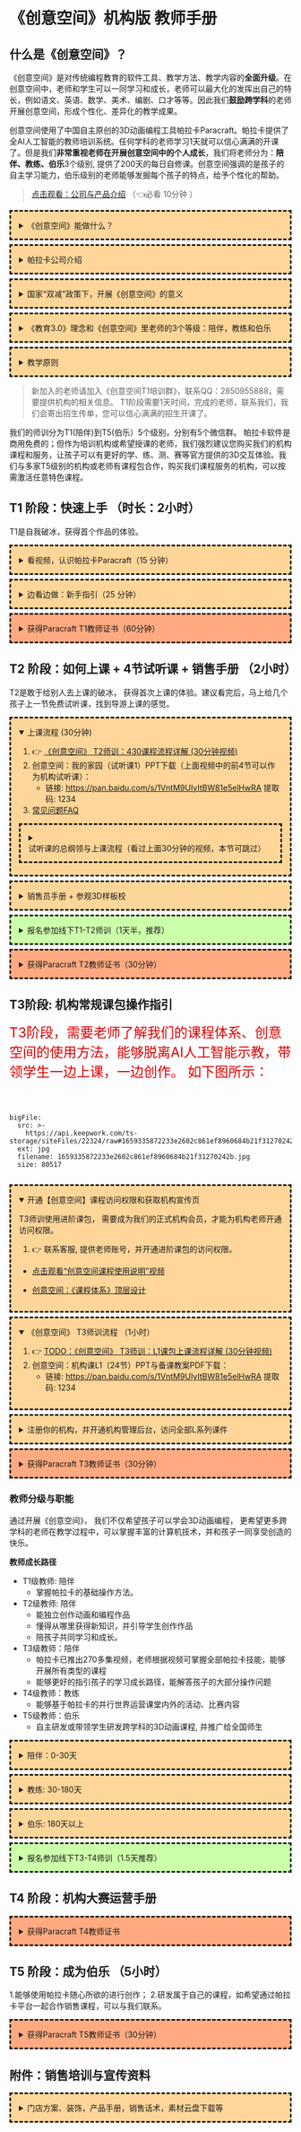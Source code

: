 <style>details{  border:dashed;  padding:1em;  margin-top:0.5em;  margin-bottom:0.5em;  background-color:#ffd699;} details summary{ cursor:pointer;}</style> 

# 《创意空间》机构版 教师手册

## 什么是《创意空间》？

《创意空间》是对传统编程教育的软件工具、教学方法、教学内容的**全面升级**。在创意空间中，老师和学生可以一同学习和成长，老师可以最大化的发挥出自己的特长，例如语文、英语、数学、美术、编剧、口才等等。因此我们**鼓励跨学科**的老师开展创意空间，形成个性化、差异化的教学成果。

创意空间使用了中国自主原创的3D动画编程工具帕拉卡Paracraft。帕拉卡提供了全AI人工智能的教师培训系统。任何学科的老师学习1天就可以信心满满的开课了。但是我们**非常重视老师在开展创意空间中的个人成长**，我们将老师分为：**陪伴、教练、伯乐**3个级别, 提供了200天的每日自修课。创意空间强调的是孩子的自主学习能力，伯乐级别的老师能够发掘每个孩子的特点，给予个性化的帮助。

> [点击观看：公司与产品介绍]( https://keepwork.com/official/tips/sx1/1_1)  （:point_left:必看 10分钟 ）

<details>
  <summary>《创意空间》能做什么？</summary>

- 学习3D动画、编程、CAD等课程，覆盖K12全年龄层
- 项目式学习，全程人工智能虚拟老师；课程平均完成率95%
- 孩子超级喜欢的3D虚拟校园
- 老师、家长放心的3D在线学习空间
- 国家大赛支持
- 无需老师备课，学生作品成果明显
- 学生和老师共同学习和实践人工智能的舞台
- 机构老师可以自主研发基于3D虚拟世界的跨学科课程，发布独立APP或与官方合作实现2次盈利
  
![](https://api.keepwork.com/ts-storage/siteFiles/20933/raw#1628644359764image.png) 

> [点击观看](https://v.qq.com/txp/iframe/player.html?vid=d3268d9v39x)  帕拉卡创始人介绍《创意空间》的视频 （10分钟）
  
### 《创意空间》相比Scratch等传统编程课的优势：

1. 师资成本最低，全学科老师都可授课，培训1天可以开课，持续200天的教师成长课。
1. 孩子喜欢，提供了玩与学的3D空间
1. 成果显著，3D动画+编程作品参加国家大赛
1. 跨学科老师可结合自身知识，有更多发挥空间
1. 一款软件覆盖从小学到大学的所有国家课标中的3D动画、编程、CAD等教学和创造内容，无需切换语言和工具
    - 其它编程课：颗粒玩具 > Scratch图块 > Python > C++ NoIP 频繁切换工具和课程主题，造成老师和学生的双流失。
1. 帕拉卡是中国自主原创的工具：免费，开源
    - 全球首家面向个人的3D动画创作工具 （2006年首次发行），经历过500万孩子的使用。

![](https://api.keepwork.com/ts-storage/siteFiles/20934/raw#1628644405238image.png)

> 我们相信一个能用软件在3D虚拟世界中随心所欲创作的老师，一定是当今社会上**最稀缺的老师**；中国的未来需要更多有原创能力的老师！
  
</details>


<details>
  <summary>帕拉卡公司介绍</summary>


深圳市帕拉卡科技有限公司是国内3D动画编程教育的开创者，公司自主开发了国内首款3D动画编程创作工具一一帕拉卡Paracraft, 并开发了大量适合7-1 8岁学生学习的特色3D动画编程教育课程产品，课程包含3D动画编程、CAD编程、NPL人工智能、机器人仿真设计，产品一经推出深受学生和教师欢迎。


公司拥有16年的研发历史，拥有原创的NPL编程语言，ParaEngine 3D引擎等50多项软件著作权及PCT国际专 利，编写并开源了超过200万行代码。公司获得浙大耦坊教育基金的投资。


公司致力于为青少年提供更好的编程工具与学习体验，助力学校、教培机构开展拥有鲜明特色的3D动画编程教育，让每个学生都能使用计算机随心所欲的创作，让学生通过编程来形成对世界的新认知，帮助学生构建新的思维模式，培养面向未来的创造者。
  
:point_right: 点击观看公司宣传片：https://www.paracraft.cn/about_us

</details>


<details>
  <summary>国家“双减”政策下，开展《创意空间》的意义</summary>

“双减”对学生来说意味着他们有更多的时间进行`自主学习`。电脑和网络是AI时代最好的自主学习工具。如何利用在校老师，使中国少年儿童自然地成为：国家需要的人才，成为建设中国和影响世界的精英？

现状：  
- 中国的绝大多数学校，把“电脑”视为儿童和青少年的“禁品”。“严禁学生自带笔记本电脑进入学校”。他们都担心儿童会沉溺于电脑和网络，影响学习成绩。许多家长配合学校把电脑都锁了起来。
- 中国儿童“没有电脑使用权”，这是中国进入素质教育时代的“三座大山（无尽无休的课外补习、没有电脑使用权、没有创作和分享的平台）”
  

所幸的是: 
- 中国进入素质教育的时代已经到来，所谓“三座大山”正在被国家推平。国家发布双减政策后，又发布了鼓励学生在校使用`个人电脑`的省级试点通知。
- 今天中国移动互联网4G和5G用户数已达到10亿。今天中国少年儿童的生活、学习、社会活动已经不可能脱离电脑和网络存在。
- 如何引导中国少年儿童在网络世界中学习、生活和参与社会活动？
- 如何解决素质教育中师资、教材、载体和平台等等问题？

解决方案：
- 鼓励全体教师，在学校全面开展《创意空间》形式的自主学习空间。先从最大化利用计算机教室，再到学生自带电脑在普通教室中开展。
- 使用自主原创和开源的帕拉卡人工智能平台工具。通过AI虚拟老师，手把手为学生演示教学和指导操作，确保即使课堂没有老师指导，每位学生都可以掌握所有的学习操作。
- 鼓励学生和在校老师利用电脑制作包括：语言、计算机、数学、物理、化学、生物等全学科的3D动画交互式课件或虚拟世界；建议使用自主原创和开源的帕拉卡人工智能平台工具；形成围绕全学科的计算机作品创作氛围。
- 举办上述3D交互式课件或3D世界的全国性大赛，并由国家或教育部，每年投入专项资金，奖励做出优秀人工智能3D交互式课件或3D世界教材的老师和学校。

> 机构老师可以通过430延时班入校服务学生！
  
</details>


<details>
  <summary>《教育3.0》理念和《创意空间》里老师的3个等级：陪伴，教练和伯乐</summary>
  
![](https://api.keepwork.com/ts-storage/siteFiles/21114/raw#1631674812942image.png) 

- 教育1.0： 老师是信息的单向输出者；学生是被动的接受者
- 教育2.0： 老师是指挥家、CEO；学生通过合作解决问题
- 教育3.0： 老师是导游；学生是探索者，自学者和创造者  

### 为何在《创意空间》中， 老师只需做导游？
帕拉卡Paracraft是中国自主原创的3D动画编程工具， 它为孩子提供了一个丰富多彩的和自然界相似的3D虚拟世界。 

当学生面对的不是书本和教室，而是一个足够广阔和吸引人的世界时；学生们需要的不再是教学，而是导游。如同参观名胜古迹，我们希望在导游的提示下，自主游玩。 

教育3.0的核心是为孩子提供一个足够丰富和吸引人的自主学习空间； 老师的角色是导游和伯乐：告诉孩子从哪里可以获得更多知识， 启发孩子做出更好的作品。
  
  
创意空间里的老师根据各自能力的不同，有三个等级：陪伴，教练，和伯乐。
- 第一等级的陪伴，其职能主要是上述教育3.0里老师的职能，目标主要是在创意空间的环境里营造一个教育3.0的平等包容的社会化学习氛围，帮助学生在学习讨论交流中充分挖掘内心世界，充分表达，并鼓励多元平等的交流。
- 而在维护一个教育3.0的平等包容的社会化学习氛围基础上，教练，简单的讲，需要有对Paracraft相关领域（3D建模，动画，和编程）有丰富的经验，能够根据重要体验和抽象知识模型之间的互动的原则来引导学生进行高效的学习。
- 伯乐的要求则更高。俗话说，千里马常有，伯乐不常有。伯乐需要对生命的发展有深刻的洞见与洞察能力，需要对各方向之间的交叉与互相的导入有充分的理解，能够在学生的基于兴趣的自主学习活动中与作品创作中在早期即发现学生的潜质并予以相应的引导。

更多请了解[Paracraft教育](/official/docs/learning_center/paracraft_edu)以及[Paracraft学习系统中的核心理念](/official/docs/teach/lessons/edu_guide)。

  
</details>


<details>
  <summary>教学原则</summary>

### 自主性第一原则：
只要学生自己能做到的，老师要让学生自己去做。只有当老师不介入时，学生可能会放弃时，老师才介入。但介入时，仍然基于自主原则，比如老师主要做兴趣导入，象一个老玩家一样介绍哪里有好玩的地方；或者在探索过于复杂的地方，指出学生可以先探索哪个地方，其他地方可以先不管；或者因为学生当前能力略有欠缺或者学习资料不是很清晰时，稍微的帮学生降低一下难度。但整体上仍然是坚持自主原则。一旦学生可以自主学习了，老师即退出，把学习交回给学生。创意空间的老师不得有任何对学生施加强迫性学习的行为。

### 空间交互学习原则
创意空间的学习强调学生自主的感知能力与空间探索能力，学生自主决定自己要学习的内容或者要做的项目。帕拉卡自身的丰富性，可以让所有的学生都找到自己感兴趣的切入点。学生学习的进度与方式，都应该坚持自主原则。绝对杜绝线性的学习与教学的方式，创意空间的老师不应该进行按部就班的涉及所有学生的授课，要允许学生合理安排自己的时间。创意空间的老师不得布置任何强制性的作业。

### 平等原则
创意空间的老师不得有任何歧视学生侮辱学生的语言和行为，并即时制止学生中的此类行为，努力营造一个平等包容和交流的学习环境。
  
</details>

> 新加入的老师请加入《创意空间T1培训群》，联系QQ：2850955888，需要提供机构的相关信息。 T1阶段需要1天时间，完成的老师，联系我们，我们会寄出招生传单，您可以信心满满的招生开课了。

我们的师训分为T1(陪伴)到T5(伯乐）5个级别，分别有5个微信群。 帕拉卡软件是商用免费的；但作为培训机构或希望授课的老师，我们强烈建议您购买我们的机构课程和服务，让孩子可以有更好的学、练、测、赛等官方提供的3D交互体验。我们与多家T5级别的机构或老师有课程包合作，购买我们课程服务的机构，可以按需激活任意特色课程。

## T1 阶段：快速上手 （时长：2小时）
T1是自我破冰，获得首个作品的体验。

<details>
  <summary>看视频，认识帕拉卡Paracraft（15 分钟）</summary>
  
[点击观看：3分钟了解帕拉卡](https://keepwork.com/official/tips/videos/s13) ( :point_left: 必看)。
[点击观看：Minecraft与Paracraft的区别](https://keepwork.com/official/tips/s1/1_98) 
[点击观看：拥有个人作品对孩子的重要性](https://keepwork.com/official/tips/s1_wx/1_90)
  
### 学生作品赏析
[学生作品：有了想法你怎么做](https://keepwork.com/official/tips/videos/s19) ( :point_left: 必看)
[学生作品：象形之美](https://keepwork.com/official/tips/videos/s18)
[学生作品：太阳钟](https://keepwork.com/official/tips/s1_wx/1_88)
  
</details>

<details>
  <summary>边看边做：新手指引（25 分钟）</summary>

 
1. 软件下载：https://paracraft.cn/download :point_left: 务必下载PC版本
2. [点击观看：新手教学视频](https://keepwork.com/official/docs/videos/new_user_video) 
   - 请务必跟随视频，动手制作:heart:

</details>


<details style="background-color:#FFaa80">
  <summary>获得Paracraft T1教师证书（60分钟）</summary>

如何获得Paracraft T1教师证书？
- [点击查看：T1级别的自我检测表](https://keepwork.com/official/docs/teach/lessons/T1_teacher_test)  
- 制作一段20秒以上的动画，例如：在帕拉卡中设计并创造一个《创意空间》的**3D虚拟教室**
    - 需要有2个会动的角色：例如老师和学生
    - 需要用电影方块制作一段属于你们机构的《创意空间》宣传短片，字幕或场景中需要出现你所在机构的名字
- 用手机或帕拉卡内置短视频分享功能，将你制作的视频，发到《创意空间》微信群中
  
  </details>


## T2 阶段：如何上课 + 4节试听课 + 销售手册 （2小时）

T2是敢于给别人去上课的破冰， 获得首次上课的体验。建议看完后，马上给几个孩子上一节免费试听课，找到导游上课的感觉。

<details open>
  <summary>上课流程 (30分钟)</summary>

1. :point_right: [《创意空间》 T2师训：430课程流程详解 (30分钟视频)](https://keepwork.com/official/tips/sx1/T2_430)
2. 创意空间：我的家园（试听课1）PPT下载（上面视频中的前4节可以作为机构试听课）：
   - 链接: https://pan.baidu.com/s/1VntM9UIyItBW81e5elHwRA  提取码: 1234
3. [常见问题FAQ](https://keepwork.com/official/docs/teach/lessons/lesson_faq)
  
<details>
  <summary>试听课的总纲领与上课流程（看过上面30分钟的视频，本节可跳过）</summary>

### 试听课的总纲领
试听课一共4节，形式是一样的。
- **主线任务**：用最快的速度，让孩子**开始创造**属于自己的作品，然后报名参加大赛。
   - 试听课的主线故事情节：“孩子正在参加每月的创意空间大赛”，不可以半途而废。
- **支线任务**：
   - 用最快的方式，让孩子获得尽量多的搭建技巧，能创造有一定交互的动画作品。和我们培训T1老师一样，我们要追求**学习效率优先**原则，而非上课形式优先。 
   - 让学生获得技能迅速提升的成就感，并看到Paracraft区别于MC, scratch的各种**全新的可能性**。 
   - 让参加过试听课又去学Scratch，成为一种愚蠢的行为。
   - 让家长看到自己孩子的学习能力、作品和**全新的天赋**。
   - 告诉家长和孩子，真正**优秀的作品**是什么样子的，后面还有巨大的**成长空间**。

基本上，能完成主线任务，报名转化是很自然的事情；完成支线可以锦上添花。 

### 试听课的上课流程
试听课形式是一样的，可以循环上，随意插班，但是每人最多4节。不用区分1、2年级，和3年级以上，混班上即可。

- 1分钟：老师个人介绍+创意空间介绍：“大家好， 我是XXX老师。 欢迎大家来到创意空间，在这里你要学会创造属于自己的3D动画和编程作品”
- 5分钟：播放优秀的用户作品视频（清单见后文）+ 简单互动 
   - 互动内容：提问视频中的某个环节是怎么做出来的？ （互动清单见后文）
- 2分钟：大赛宣导
   - 进入神通杯3D世界：重复宣布一次 **《创意空间》新人赛** 作品评比将在第4次课开始，还没有个人作品的学生，老师课堂中会1对1辅导。前X名用户可以获得XXX、图书和公仔（展示一下），只要有作品参赛的用户都可以获得一套漂亮的服装（其实是帕拉卡的虚拟会员道具），就像老师这个虚拟角色身上的衣服一样。
- 3分钟：大赛颁奖：每4次课一次，如果班上已经出现优秀作品，可以插播几次颁奖，**重点看下家长是否到场了，家长有拍照需求，我们有课后转化需求**。 注意，如果一个孩子已经提前获奖，就可以告诉家长可以直接转上正课了，不用等上完4节试听课。
   - 如果刚好是第四节课，老师需要提前准备好证书，通过项目ID展示学生的获奖作品，人不多时，也可以由学生自己向全班介绍作品，并拍照留念，家长可参与。
- 3分钟：布置小项目探索任务
   - 老师需要布置每天的小项目探索任务：可能是某个世界，或项目ID或AI课程（具体见后面清单，含PPT），一般会占用学生10-20分钟时间。并告诉大家：“完成任务的同学，可以开始继续创造自己的参赛作品了”，两个认识的同学也可以多人联机创造。 探索任务并不是必须完成的，如果班级里有新人，插班生，或年纪特别小的孩子，可以针对性的单独布置不同的任务，例如F1。 
- 40-60分钟：
    - 学生自由创造或完成小任务：开始10分钟老师需要**全班观察并及时纠正不当行为**，和做基本的操作指引（左手键盘，右手鼠标），然后进入1v1辅导环节。
    - 老师开始1v1辅导，争取每个孩子**给足5分钟**的1v1时间，有些孩子可能第一天轮不到1对1辅导，但是4次课总能轮到2次。 1v1可以是老师走到孩子的身边， 也可以是叫孩子离开座位到老师身边，这样家长看到感觉会比较好。 
- 1v1的5分钟中，老师的目标是**完成主线任务**，也就是让孩子构思并开始创造自己的作品，一般是这样的：
    - 询问孩子是否有自己的想法？80%的孩子可能没有想法， 此时要继续问孩子平时喜欢看什么？然后**现场演示**给孩子，到哪里可以去探索适合它的别人的项目, 并从中寻找灵感，例如解谜游戏，过山车游戏，跑酷游戏等。 告诉孩子去玩和体验，下次再1v1时，要有自己的想法。 厉害的老师，可以在5分钟内，帮助孩子直接找到第一个目标。 
    - 对于已经有作品的孩子， 让孩子向老师展示自己的作品（项目ＩＤ），老师一定要充分**鼓励和点赞**，再提供一些思路，**现场展示**一些相关的教学内容的连接，让孩子的作品可以更进一步。　例如，“你可以回家看下这个教学视频，给场景添加动画哦”
    - 注意老师现场演示的核心思想是：让用户学会到哪里寻找帮助。 
    - 老师或助教此时可以记笔记、拍照， 准备分享给家长群的学生笔记，试听课建议都有1v1笔记发到家长群。
- 5分钟：
   - “下课了，请大家保存作品，**回家可以继续创造！**家中还没有安装软件的同学，请到老师这里**领取安装指南**。”
   - 鼓励回家创造， 并再次强调《创意空间》新人赛：“还有2次试听课， 我们就要评选优秀作品和颁奖了哦，大家可以回家继续完善作品，有问题可以**让家长通过微信群问老师**”    

</details>
  
</details>


<details>
  <summary>销售员手册 + 参观3D样板校</summary>

### 机构销售员手册 (30分钟)
:point_right: [机构端销售员手册（建议熟读+背诵部分内容）](https://keepwork.com/official/docs/teach/lessons/saleForParent)

### 参观3D样板校 (30分钟)
:point_right: 请大家访问ID：81036 的3D世界，这是一个《创意空间》样板校, 里面所有的内容都是可以交互的, **装修方案**也在这里查看。 

![](https://api.keepwork.com/ts-storage/siteFiles/21113/raw#1631674562473image.png)  
  
<details>
  <summary>《创意空间》样板校：清单 （销售员与校长必看）</summary>
  
在3D世界中， 下面物品可点击，有交互，联系客服到百度云盘中下载：
1. 前台（传单， 3本教材，帕拉卡授权单位证书）， 
1. 前台易拉宝( 招生方案 + 促销价格 + 活动)
1. 前台 3D打印机 （展示）
1. 前台大屏幕视频轮播：可以循环播放，宣传片和优秀学生作品，请到宣传资料处下载
1. 小会议室内墙海报，桌子上3本教材：成交家长的场所
1. 家长会大教室
1. 洗手间  
1. 创意空间教室
   1. 门上：创意空间Logo，
   1. 内墙给孩子看：项目ID+美图， 
   1. 外墙给家长看：创意空间介绍，价值观介绍， 课程介绍，教育协会证书，学生获奖作品二维码，孩子获奖证书等），
1. NPC：校长，销售员，老师：点击后， 模拟家长的各种问题，做解答。
  

:heart: 我们建议销售员是T1级别的老师， 并达到可以上试听课的水平。并能够按照自己的理解去介绍帕拉卡。

:point_right: 销售员和校长可以通过参观我们的虚拟样板校3D世界，一边玩一边身临其境的训练**销售话术**！
  
</details>

</details>

<details style="background-color:#ccFFaa" >
  <summary>报名参加线下T1-T2师训（1天半，推荐）</summary>

请自带笔记本电脑，联系客服报名，满10人开课，每周都有，建议机构校长和老师同时来参加。
  
#### 第一天：轮流上课 （全天）
- 准备（1小时）
   - 15分钟: 观看[公司](https://www.paracraft.cn/about_us) [宣传片](https://keepwork.com/official/tips/sx1/intro2G)的同时：签到，联网，安装产品, 发放临时机构的学员激活码, 并引导激活
   - 20分钟: 机构运营经验分享：装满学校
   - 15分钟：观看[创意空间介绍](https://keepwork.com/official/tips/s1/1_217)视频；总结：当好导游！1.5天的培训流程概述
   - 5分钟：发纸质PPT每人一页。
   - 5分钟：展示《创意空间》样板校：81036，定每人的创作目标
- 培训师演示（30-60分钟）： L1的1，2节
- 上午试讲1（1小时）：L1前3-10节，每1-2人一节，每人15-20分钟
- 下午试讲2（3小时）：L1前3-10节，每1-2人一节，每人15-20分钟
- 晚上个人作品创作和1v1辅导
  
#### 第二天：销售考试 （半天） 
- 销售考试：相互问答  
- 作品展示；颁发T2教师结业证书；合影
  
</details>

<details style="background-color:#FFaa80">
  <summary>获得Paracraft T2教师证书（30分钟）</summary>

- [T2：自我检测表](https://keepwork.com/official/docs/teach/lessons/T2_teacher_test) 

如何获得Paracraft T2教师证书？
 1.完成“自我检测表”
 2.上至少1次课，发送上课或1v1辅导过程的视频

</details>


## T3阶段: 机构常规课包操作指引

<font color="#dd0000" size=5>T3阶段，需要老师了解我们的课程体系、创意空间的使用方法，能够脱离AI人工智能示教，带领学生一边上课，一边创作。
如下图所示：


</font><br /> 


 
```@BigFile

bigFile:
  src: >-
    https://api.keepwork.com/ts-storage/siteFiles/22324/raw#1659335872233e2602c861ef8960684b21f31270242b.jpg
  ext: jpg
  filename: 1659335872233e2602c861ef8960684b21f31270242b.jpg
  size: 80517
          
```



<details open>
  <summary>开通【创意空间】课程访问权限和获取机构宣传页</summary>
  
T3师训使用进阶课包， 需要成为我们的正式机构会员，才能为机构老师开通访问权限。
  
1. :point_right: 联系客服, 提供老师账号，并开通进阶课包的访问权限。
- [点击观看“创意空间课程使用说明”视频](https://api.keepwork.com/ts-storage/siteFiles/21996/raw#%E5%88%9B%E6%84%8F%E7%A9%BA%E9%97%B4%E8%AF%BE%E7%A8%8B%E5%8C%85%E4%BD%BF%E7%94%A8%E8%AF%B4%E6%98%8E.mp4) 


- [创意空间：《课程体系》顶层设计](https://keepwork.com/official/docs/teach/lessons/overview) 

  
</details>



<details open>
  <summary>《创意空间》 T3师训流程 （1小时）</summary>
  
1. :point_right: [TODO：《创意空间》 T3师训：L1课包上课流程详解 (30分钟视频)](#)
1. 创意空间：机构课L1（24节）PPT与备课教案PDF下载：
   - 链接: https://pan.baidu.com/s/1VntM9UIyItBW81e5elHwRA  提取码: 1234
  
</details>


<details>
  <summary>注册你的机构，并开通机构管理后台，访问全部L系列课件</summary>

### 开通课程世界的权限  
1. 联系帕拉卡工作人员注册你的机构，并开通已经购买的课包的访问权限, 并指定机构管理员账号。  
   1. 管理员可以在后台添加老师账号，默认最多5人。   
1. 机构招生后，需要统计所有报名学生的账号，并确保这些账号都加入了自己的机构。 
1. 开课前或首节课后，将班级的学生账号清单发给帕拉卡客服，24小时内，我们会为所有学生开通对应课包世界的访问权限。 
   1. 如果学生账号数量超出了已购买的上限，需要续费后才能开通。
   1. 开通后，所有学员的个人存档中，将出现对应课包的3D世界，可随时学习。
1. 老师端课件访问：
   1. 在帕拉卡软件中打开[教学中心](https://keepwork.com/org/visit/admin/packages) 。
   1. 课程包按照类别展示，点击类别可进行课程包的切换。（每个课程都有教案及课件，教案用于教师备课，课件用于学生上课展示）
   1. ![](https://api.keepwork.com/ts-storage/siteFiles/21051/raw#1629968035843image.png) 

</details>


<details style="background-color:#FFaa80">
  <summary>获得Paracraft T3教师证书（30分钟）</summary>

- [T3：自我检测表](https://keepwork.com/official/docs/teach/lessons/T3_teacher_test) 

### 下面为一些样板课视频，随机观看5个项目视频，并跟着做3个
- [编程课L1-L2](https://keepwork.com/official/docs/tips/p1)
- [动画课L1-L2](https://keepwork.com/official/docs/tips/a1)
- [CAD与3D打印课程 L3](https://keepwork.com/official/docs/tips/cad)
  
## 备注：
如何获得Paracraft T3教师证书？
 1.您需要完成“自我检测表”。
 2.您需要将您最满意的作品传给我们。

</details>


### 教师分级与职能

通过开展《创意空间》， 我们不仅希望孩子可以学会3D动画编程， 更希望更多跨学科的老师在教学过程中，可以掌握丰富的计算机技术，并和孩子一同享受创造的快乐。

**教师成长路径**
- T1级教师: 陪伴
   - 掌握帕拉卡的基础操作方法。
- T2级教师: 陪伴
   - 能独立创作动画和编程作品
   - 懂得从哪里获得新知识，并引导学生创作作品
   - 陪孩子共同学习和成长。
- T3级教师：陪伴
   - 帕拉卡已推出270多集视频，老师根据视频可掌握全部帕拉卡技能，能够开展所有类型的课程
   - 能够更好的指引孩子的学习成长路径，能解答孩子的大部分操作问题
- T4级教师：教练
   - 能够基于帕拉卡的并行世界运营课堂内外的活动、比赛内容
- T5级教师：伯乐
   - 自主研发或带领学生研发跨学科的3D动画课程, 并推广给全国师生
   
<details>
  <summary>陪伴：0-30天</summary>

陪伴级别是创意空间的老师的基本级别，主要对青少年起到陪伴的作用，不仅仅是管理课堂纪律，更重要的是心理上的陪伴与支持，同时努力营造一个平等包容和交流的自主学习环境，让学习自然的自主的发生。

陪伴级别的老师的具体职能如下：

#### 课前引导
播放帕拉卡26分钟的介绍视频。看完后学生即能开始上手。

#### 介绍学生相关学习资源
介绍学生哪里可以浏览小项目列表，教学文档，以及优秀作品。

#### 管理课堂
维护好课堂纪律，提醒学生交流的时候保持低音量。注意学生有无打游戏情况，如有则即时制止并提出警告。

#### 鼓励，赞扬
对学生的作品要不吝赞赏：
- 简单的点赞
- 能够表达出学生的作品打动到你的地方

以上几点是对陪伴老师的基本要求，如果个别老师能够进一步指出学生作品里可以改进的地方，不管是在情感表达方面，用色方面，还是编程方面等等，都值得鼓励。

#### 大量学习活动的组织
陪伴老师需要在日常多组织学生共学的学习活动，充分发挥老师善于组织的特长，并鼓励学生们开放平等的交流。

陪伴老师可以不局限于本文档中列出的学习活动，可以充分发挥自己的主动性与创造性，根据自己对学生学习的观察，发起多种多样的共学活动。

#### 鼓励小组讨论，鼓励同伴学习
经常鼓励学生主动与相同或相补兴趣爱好的其他学生组成共学小组或项目组。鼓励学生互相交流经验，养成有问题问其他同学的习惯，改变一有问题就问老师的坏习惯。同伴学习是学生们未来走向社会必不可少的学习技能。

#### 引导学生做好学习记录
每次创意空间结束后，老师询问学生今天学到了什么。有文字记录能力的学生可以要求学生自己做学习记录，没有文字记录能力的老师帮助记录。

#### 做好老师学习记录
陪伴老师虽然不一定掌握帕拉卡相关知识，但我们仍然希望陪伴老师象学生那样在创意空间里学习，并做好自己的学习记录。

同时，要求陪伴老师做好陪伴方面的学习记录，不断提高自己的陪伴能力。

老师的学习记录，将作为教师工作督导与教师培训的重要内容，帮助老师完成职业技能的升级，逐步可以晋升到教练甚至伯乐的级别。


#### 做好学生学习档案的维护工作

学生学习档案主要由教练来记录，但陪伴老师应辅助教练做好学生学习档案的录入与维护工作，如学生姓名学号以及相关作品的登记等等。

#### 小项目  
小项目列表，适合起步的小朋友，提供各阶段各类别的项目供选择。
- 对于刚接触paracraft的初级阶段的学生，可以选择F1帮助菜单教程里的项目来完成
- 对于稍微有一定能力的，可以进入一些大的分类去选择合适的小项目，如建筑（花园，塔，书房，学校等），过山车，密室，编程（乒乓球，迷宫等）。
- 老师可以推荐合适的项目

有学习导师的，由学习导师提供专门的答疑，评估和指导。否则由学习顾问来统一承担。

[小项目列表](/official/docs/teach/lessons/small_proj_list)

#### 大项目
项目列表里每个项目应该有清晰的标题，文字说明，相关配图等。其他学生已经完成的该项目作品列表。

小项目阶段持续一段时间后，基本有大项目能力的学生，可以进入大项目阶段。学生组建项目团队。一个月做一个项目。

陪伴老师只需要做好大项目的组织与维护工作，如引导学生建立项目页面以及保存与分享项目。



以下是陪伴级别的老师可以开展的课堂：

#### 优秀作品欣赏课 
适合：所有级别老师

帕拉卡有大量的官方优秀作品，并且有不同的类别。老师可以在优秀作品欣赏课上播放这些作品的视频。

#### 小学生作品鉴赏课
适合：所有级别老师

帕拉卡上有同年龄层的其他孩子的海量作品，更符合这个年龄层的兴趣爱好。老师可以挑选好的作品介绍给学生。

#### 学生作品展示课
适合：所有级别老师

老师观察学生作品情况，每学期多组织学生作品展示课，并鼓励学生分享与表达，鼓励学生围绕作品进行讨论交流。并做好优秀作品的在全校的评选与展示工作。

</details>



<details>
  <summary>教练: 30-180天</summary>

教练需要有陪伴的基本技能，但不用要求过高。有条件的创意空间可以配备两个老师，一个陪伴一个教练，或者教练只是部分时间参与创意空间的学习活动。

教练需要对帕拉卡相关的几个领域，搭建，建模，动画，和编程，或其中某一个领域有丰富的学习经验。能够快速的识别学生的自主学习过程中学生正在积累哪方面的相关技能和知识，能够实时的引导学生进行更多的相关学习活动，快速的建立起相关知识框架。

以下是教练可以看展的课堂活动：

#### 学习咨询
适合：所有教练和伯乐级别老师

教练要定期性的开展学习咨询活动。了解学生的学习兴趣能力和潜力，给予相应的学习建议，提供个性化学习方案。

[学习咨询参考手册](/official/docs/teach/lessons/consulting_guide)

[教练如何指导学生](/official/docs/learning_center/how_to_mentor)

#### 大项目的指导
适合：所有教练和伯乐级别老师
教练指导学生完成项目，提供项目解决思路，回答学生疑问，帮助攻克难点。

#### 学生学习档案的记录整理
适合：所有教练和伯乐级别老师

学生学习档案的记录与整理主要由教练负责。教练需要根据学生的日常学习记录以及学生作品的情况，定期对学生学习档案做更新。

学习档案反应了一个学生整体的情况，包括兴趣爱好特长等等，反映了一个个体生命的整体状况。即使老师更替，新的老师也能根据学生的学习档案快速了解学生的学习特点。

教练可以开展的课堂：

#### 专题课
适合：所有教练和伯乐级别老师

可以做些专题性的课，这些课可以说某个主题的，比如密室设计策略，关卡设计的多种方案，游戏设计系列，或者是针对学生在项目中出现的常见问题，或者是关于学习方法的，比如查阅文档的方法等等。



#### 优秀作品拆解课
适合：所有教练和伯乐级别老师

对于优秀的动画作品或编程作品，教练在课堂上展示如何拆解这些作品，学习它们的制作过程。

</details>


<details>
  <summary>伯乐: 180天以上</summary>

伯乐一定是教育心理学专家，即使没有相关证书，但在实践上一定有这样的能力。帕拉卡会提供帕拉卡认证的伯乐级别的老师，定期的派往全国的各创意空间。

伯乐不一定有教练在帕拉卡各相关领域的具体专业技能与知识，但对生命生长和发展的各种状态与各种可能性有深入的理解和认识。

除了前往当地，具体观察学生制作作品的观察，并对各创意空间的实施做督导工作，伯乐平时需要经常浏览全国各地学生的作品，并基于作品汇同总部的帕拉卡专家，对每个学生给予发展上的整体的建议。并保持对学生
  
</details>


<details style="background-color:#ccFFaa" >
  <summary>报名参加线下T3-T4师训（1.5天推荐）</summary>

1. [T3师训：项目教学大纲](https://keepwork.com/official/docs/teach/lessons/teacher_training_projects)
1. [《创意空间》 T3师训（上）：基础理论(1.5小时视频回放)](https://keepwork.com/official/tips/sx1/T3)
1. [《创意空间》 T3师训 (下)《123木头人》(1.5小时视频回放)](https://keepwork.com/official/tips/sx1/T3_1)
  
### T3-T4师训大纲
- 对象：
  - 已获得T2证书的老师。
  - 独自创作加探索时长超过10小时的机构或学校老师。
- 目标：
  - 能够独立开发课程。
  - 能够辅导学生根据不同赛事要求，做出相应的参赛作品。
  - 能够开展3-7天的学生创作集训营。
- 时间：1.5天
- 形式：自学 + 线下培训/线上直播（推荐参加线下培训）
- 要求：请自带笔记本电脑。

#### 第一天：实战演练 （全天）
- 大赛解读：了解各种国家大赛的参赛方式、主题、提交流程等；往届获奖作品欣赏。
- 了解集训营上课理念和流程。
- 选题建议（1小时）
   - 建议学生独自完成。2人或多人合作需要一人为队长。
   - 学生选题时，老师需要尽可能的引导学生将作品分成几个类型。 例如建造为主的3个队伍；动画为主的3个队伍；编程互动的2个队伍。这样有利于1v1辅导时分配老师的精力。一般来说，建造 + 摄影机拍摄为主的，学生都可以独立完成；动画为主的，前期也要有较多搭建工作，只有K动画时需要老师协助；最占时间的可能是编程类的。1位老师精力有限，建议区分作品类型，也避免同类竞争。 1个老师根据个人能力可以带2-7个队伍。
   - 观看往期的大赛获奖作品10-20部, 并能够理解是如何做出来的。
   - 阅读100个编程项目，并了解前面30个的创作思路。
   - 老师自己选择其中1-2个项目制作，可以多人协作。
- 教师基本素养培训
   - 剧本与分镜（2小时）：
      - 知道剧本和分镜的基本结构。
      - 知道游戏设计文案的写法：UI设计、场景设计、角色设计、核心玩法设计、系统设计等。
      - 知道如何迭代开发产品：用最短的时间做出一个能运行的产品，然后不断优化。
      - 自己动手写一个文案
      - 自己动作画一个分镜
   - 常用镜头语言（1小时）：观看好莱坞电影专业的镜头语言教学视频6部：理解近景，远景，蒙太奇等常用镜头语言。 并自己动手制作一个具有镜头语言的组合镜头。
   - 多人联网和多人编辑 （3小时）：熟练掌握3D世界的局域网同步编辑，基于版本控制和锁机制的多人编辑方法。老师需要用多人编辑的方式完成一个项目，体验这个过程中会出现的各种问题。世界上所有的软件、动画、WORD文档等数字产品的开发，都会涉及版本控制，尤其是编程这样需要多人协作的项目。一般会要求2-3名老师一起合作一个选题项目。
- 常用编程模板（2小时）：熟悉常用的F1编程模板和它们的用法。
- 晚上个人作品创作和1v1辅导
 
#### 第二天：实战演练 （半天）
  
- 个人作品创作和1v1辅导
作品展示；颁发T3教师结业证书；合影  
  
</details>

## T4 阶段：机构大赛运营手册

<details style="background-color:#FFaa80">
  <summary>获得Paracraft T4教师证书</summary>

- [《Paracraft集训营》教师培训课](https://keepwork.com/official/docs/teach/lessons/teacher_training_projects)
  
## 备注：
如何获得Paracraft 4教师证书？
 1.完成一个完整的游戏作品，并将作品ID告诉我们。
 2.辅导学生进入了全国大赛并获奖  

</details>


## T5 阶段：成为伯乐 （5小时）

1.能够使用帕拉卡随心所欲的进行创作；
2.研发属于自己的课程，如希望通过帕拉卡平台一起合作销售课程，可以与我们联系。 

<details style="background-color:#FFaa80">
  <summary>获得Paracraft T5教师证书（30分钟）</summary>

 [T5自我检测表](https://keepwork.com/official/docs/teach/lessons/T5_teacher_test) 

  
## 备注：
如何获得Paracraft T5教师证书？
 1.您需要完成“自我检测表”。
 2.根据“自我检测表”的指引，在项目列表里的挑选5个以上的项目进行创作，并将作品ID告诉我们。

</details>

## 附件：销售培训与宣传资料 

<details>
  <summary>门店方案、装饰，产品手册，销售话术，素材云盘下载等</summary>

为更好辅助机构运营《创意空间》，我们准备了大量机构运营素材和资料包，可根据需求下载使用，购买我们的机构服务，还可获得1v1的在线督导服务。
  
[门店方案、装饰](https://keepwork.com/palaka/sucai/%E9%97%A8%E5%BA%97%E6%96%B9%E6%A1%88/%E5%B8%95%E6%8B%89%E5%8D%A1%E6%96%B9%E6%A1%88%E8%B0%83%E6%95%B4
- [帕拉卡产品手册](https://keepwork.com/palaka/sucai/paracraft%E5%B8%95%E6%8B%89%E5%8D%A1%E6%9C%BA%E6%9E%84%E8%AF%9D%E6%9C%AF/%E5%B8%95%E6%8B%89%E5%8D%A1%E4%BA%A7%E5%93%81%E6%89%8B%E5%86%8C)  
- [教育机构话术资料](https://keepwork.com/palaka/sucai/paracraft%E5%B8%95%E6%8B%89%E5%8D%A1%E6%9C%BA%E6%9E%84%E8%AF%9D%E6%9C%AF/%E6%95%99%E8%82%B2%E6%9C%BA%E6%9E%84%E8%AF%9D%E6%9C%AF%E8%B5%84%E6%96%99)  
- [Paracraft家长公开课](https://qiniu.keepwork.com/128866-b0f74b50-216d-11ea-beb2-1b908bad2747.docx?e=4782445117&token=LYZsjH0681n9sWZqCM4E2KmU6DsJOE7CAM4O3eJq:6za_OyDgIlYsyy6PnAlVcxSvXJ4=#1576656559228Paracraft%E5%85%AC%E5%BC%80%E8%AF%BE%E6%B5%81%E7%A8%8B%EF%BC%88%E5%AE%B6%E9%95%BF%E7%BE%A4%EF%BC%89.docx;attname=%E5%85%AC%E5%BC%80%E8%AF%BE%E6%B5%81%E7%A8%8B%EF%BC%88%E5%AE%B6%E9%95%BF%E7%BE%A4%EF%BC%89.docx) 
- [机构素材清单](https://keepwork.com/palaka/sucai/index)  
- [《创意空间》面向机构的销售员手册](https://keepwork.com/official/docs/teach/lessons/sale_teacher)

### Paracraft创始人每日说 (可转发给家长，帕拉卡小程序中都有)

1. [【视频】代码方块案例演示 (上）](https://keepwork.com/official/tips/s1_wx/1_67)
1. [【视频】代码方块案例演示（下）：动态光源、UI](https://keepwork.com/official/tips/s1_wx/1_68)
1. [【视频】Paracraft创始人写的自学编程的教材](https://keepwork.com/official/tips/s1_wx/1_78)
1. [【视频】相似原理介绍：人脑=记忆+思维](https://keepwork.com/official/tips/s1_wx/1_79)
1. [【视频】动画编程作品演示: MindManager](https://keepwork.com/official/tips/s1_wx/1_80)
1. [【视频】学习的本质是对3D动画的控制力](https://keepwork.com/official/tips/s1_wx/1_81)
1. [【视频】Paracraft创始人李西峙的童年经历](https://keepwork.com/official/tips/s1_wx/1_82)
1. [【视频】教育的本质：保持做有意义的事情](https://keepwork.com/official/tips/s1_wx/1_83)
1. [【视频】如何让孩子保持有事可做？](https://keepwork.com/official/tips/s1_wx/1_84)
1. [【视频】从自然界到虚拟世界：虚拟校园介绍](https://keepwork.com/official/tips/s1_wx/1_85)
1. [【视频】从虚拟世界到物理世界：机器人设计平台](https://keepwork.com/official/tips/s1_wx/1_86)
1. [【视频】自学编程：从幼儿园到大学](https://keepwork.com/official/tips/s1_wx/1_87)
1. [【视频】学以致用：科学篇 (12个获奖学生作品)](https://keepwork.com/official/tips/s1_wx/1_88)
1. [【视频】学以致用：英语篇 (代码展示+布料仿真)](https://keepwork.com/official/tips/s1_wx/1_89)
1. [【视频】拥有个人作品对孩子的重要性](https://keepwork.com/official/tips/s1_wx/1_90)
1. [【视频】作品就是你自己：3D社区并行世界展示](https://keepwork.com/official/tips/s1_wx/1_91)
1. [【视频】作品是最好的老师：探索别人的作品](https://keepwork.com/official/tips/s1_wx/1_92)
1. [【视频】寻找一位导师：好友系统](https://keepwork.com/official/tips/s1_wx/1_93)
1. [【视频】让孩子从小就拥有个人简历: keepwork项目存储](https://keepwork.com/official/tips/s1_wx/1_95)
1. [【视频】帕拉卡公司介绍: 人人可以随心所欲的创造](https://keepwork.com/official/tips/s1_wx/1_96)
1. [【视频】Scratch与Paracraft的区别: 编程教育3.0](https://keepwork.com/official/tips/s1_wx/1_97)
1. [【视频】Minecraft与Paracraft的区别：功能介绍](https://keepwork.com/official/tips/s1_wx/1_98)
1. [【视频】孩子应该学习什么编程语言？Python不是最佳选择](https://keepwork.com/official/tips/s1_wx/1_99)
1. [【视频】NPL语言简介](https://keepwork.com/official/tips/s1_wx/1_100)
  
</details>


